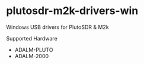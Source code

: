 # plutosdr-m2k-drivers-win

Windows USB drivers for PlutoSDR & M2k

Supported Hardware
* ADALM-PLUTO
* ADALM-2000

